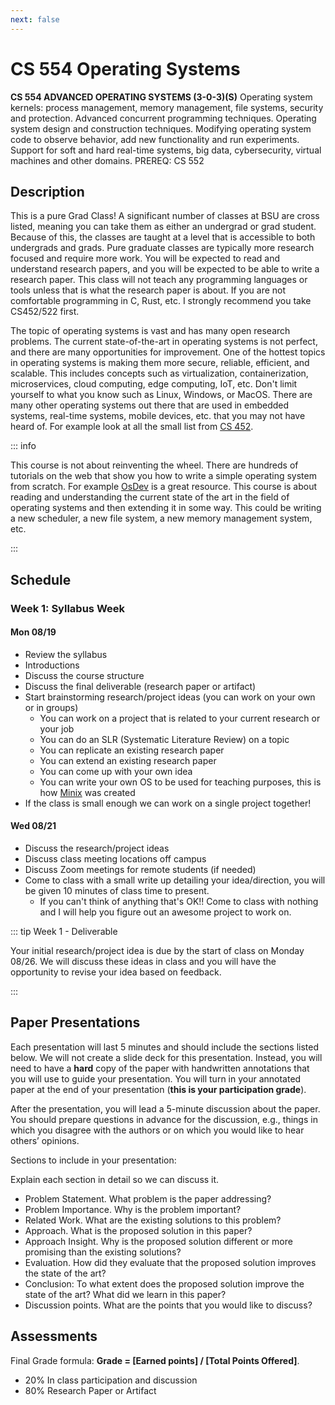 ```yaml
---
next: false
---
```


# CS 554 Operating Systems

**CS 554 ADVANCED OPERATING SYSTEMS (3-0-3)(S)** Operating system kernels: process management,
memory management, file systems, security and protection. Advanced concurrent programming
techniques. Operating system design and construction techniques. Modifying operating system code to
observe behavior, add new functionality and run experiments. Support for soft and hard real-time
systems, big data, cybersecurity, virtual machines and other domains. PREREQ: CS 552

## Description

This is a pure Grad Class! A significant number of classes at BSU are cross
listed, meaning you can take them as either an undergrad or grad student.
Because of this, the classes are taught at a level that is accessible to both
undergrads and grads. Pure graduate classes are typically more research focused
and require more work. You will be expected to read and understand research
papers, and you will be expected to be able to write a research paper. This
class will not teach any programming languages or tools unless that is what the
research paper is about. If you are not comfortable programming in C, Rust, etc.
I strongly recommend you take CS452/522 first.

The topic of operating systems is vast and has many open research problems. The
current state-of-the-art in operating systems is not perfect, and there are many
opportunities for improvement. One of the hottest topics in operating systems is
making them more secure, reliable, efficient, and scalable. This includes
concepts such as virtualization, containerization, microservices, cloud
computing, edge computing, IoT, etc. Don't limit yourself to what you know such
as Linux, Windows, or MacOS. There are many other operating systems out there
that are used in embedded systems, real-time systems, mobile devices, etc. that
you may not have heard of. For example look at all the small list from [CS
452](../cs452/course-introduction#beyond-linux-macos-linux).

::: info

This course is not about reinventing the wheel. There are hundreds of tutorials
on the web that show you how to write a simple operating system from scratch.
For example [OsDev](https://wiki.osdev.org/Main_Page) is a great resource. This
course is about reading and understanding the current state of the art in the
field of operating systems and then extending it in some way. This could be
writing a new scheduler, a new file system, a new memory management system, etc.

:::

## Schedule

### Week 1: Syllabus Week

#### Mon 08/19

- Review the syllabus
- Introductions
- Discuss the course structure
- Discuss the final deliverable (research paper or artifact)
- Start brainstorming research/project ideas (you can work on your own or in groups)
  - You can work on a project that is related to your current research or your job
  - You can do an SLR (Systematic Literature Review) on a topic
  - You can replicate an existing research paper
  - You can extend an existing research paper
  - You can come up with your own idea
  - You can write your own OS to be used for teaching purposes, this is how
    [Minix](https://en.wikipedia.org/wiki/Minix) was created
- If the class is small enough we can work on a single project together!

#### Wed 08/21

- Discuss the research/project ideas
- Discuss class meeting locations off campus
- Discuss Zoom meetings for remote students (if needed)
- Come to class with a small write up detailing your idea/direction, you will be given 10 minutes of class time to present. 
  - If you can't think of anything that's OK!! Come to class with nothing and I will help you figure out an awesome project to work on.

::: tip Week 1 - Deliverable

Your initial research/project idea is due by the start of class on Monday 08/26.
We will discuss these ideas in class and you will have the opportunity to revise
your idea based on feedback.

:::

## Paper Presentations

Each presentation will last 5 minutes and should include the sections listed
below. We will not create a slide deck for this presentation. Instead, you will
need to have a **hard** copy of the paper with handwritten annotations that you will
use to guide your presentation. You will turn in your annotated paper at the end
of your presentation (**this is your participation grade**).

After the presentation, you will lead a 5-minute discussion about the paper.
You should prepare questions in advance for the discussion, e.g., things in
which you disagree with the authors or on which you would like to hear others’
opinions.

Sections to include in your presentation:

Explain each section in detail so we can discuss it.

- Problem Statement. What problem is the paper addressing?
- Problem Importance. Why is the problem important?
- Related Work. What are the existing solutions to this problem?
- Approach. What is the proposed solution in this paper?
- Approach Insight. Why is the proposed solution different or more promising than the existing solutions?
- Evaluation. How did they evaluate that the proposed solution improves the state of the art?
- Conclusion: To what extent does the proposed solution improve the state of the art? What did we learn in this paper?
- Discussion points. What are the points that you would like to discuss?

## Assessments

Final Grade formula: **Grade = [Earned points] / [Total Points Offered]**.

- 20% In class participation and discussion
- 80% Research Paper or Artifact

<!--@include: ../../parts/syllabus-boiler.md-->
